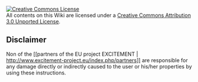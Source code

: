 <a rel="license" href="http://creativecommons.org/licenses/by/3.0/"><img alt="Creative Commons License" style="border-width:0" src="http://i.creativecommons.org/l/by/3.0/88x31.png" /></a><br />All contents on this Wiki are licensed under a <a rel="license" href="http://creativecommons.org/licenses/by/3.0/">Creative Commons Attribution 3.0 Unported License</a>.

## Disclaimer
Non of the [[partners of the EU project EXCITEMENT | http://www.excitement-project.eu/index.php/partners]] are responsible for any damage directly or indirectly caused to the user or his/her properties by using these instructions.